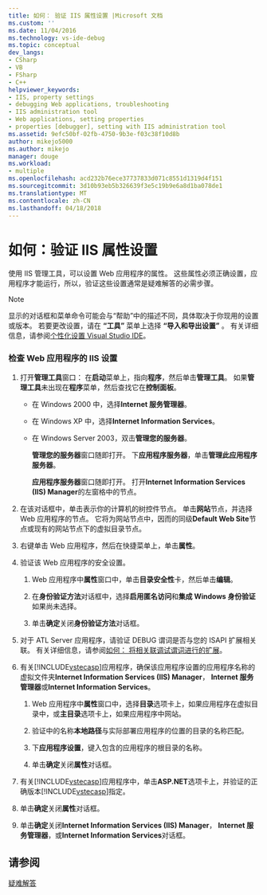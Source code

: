 ```yaml
---
title: 如何： 验证 IIS 属性设置 |Microsoft 文档
ms.custom: ''
ms.date: 11/04/2016
ms.technology: vs-ide-debug
ms.topic: conceptual
dev_langs:
- CSharp
- VB
- FSharp
- C++
helpviewer_keywords:
- IIS, property settings
- debugging Web applications, troubleshooting
- IIS administration tool
- Web applications, setting properties
- properties [debugger], setting with IIS administration tool
ms.assetid: 9efc50bf-02fb-4750-9b3e-f03c38f10d8b
author: mikejo5000
ms.author: mikejo
manager: douge
ms.workload:
- multiple
ms.openlocfilehash: acd232b76ece37737833d071c8551d1319d4f151
ms.sourcegitcommit: 3d10b93eb5b326639f3e5c19b9e6a8d1ba078de1
ms.translationtype: MT
ms.contentlocale: zh-CN
ms.lasthandoff: 04/18/2018
---
```

# <a name="how-to-verify-iis-property-settings"></a>如何：验证 IIS 属性设置
使用 IIS 管理工具，可以设置 Web 应用程序的属性。 这些属性必须正确设置，应用程序才能运行，所以，验证这些设置通常是疑难解答的必需步骤。  
  
> [!NOTE]
>  显示的对话框和菜单命令可能会与“帮助”中的描述不同，具体取决于你现用的设置或版本。 若要更改设置，请在 **“工具”** 菜单上选择 **“导入和导出设置”** 。 有关详细信息，请参阅[个性化设置 Visual Studio IDE](../ide/personalizing-the-visual-studio-ide.md)。  
  
### <a name="to-check-iis-settings-for-the-web-application"></a>检查 Web 应用程序的 IIS 设置  
  
1.  打开**管理工具**窗口： 在**启动**菜单上，指向**程序**，然后单击**管理工具**。 如果**管理工具**未出现在**程序**菜单，然后查找它在**控制面板**。  
  
    -   在 Windows 2000 中，选择**Internet 服务管理器**。  
  
    -   在 Windows XP 中，选择**Internet Information Services**。  
  
    -   在 Windows Server 2003，双击**管理您的服务器**。  
  
         **管理您的服务器**窗口随即打开。 下**应用程序服务器**，单击**管理此应用程序服务器**。  
  
         **应用程序服务器**窗口随即打开。 打开**Internet Information Services (IIS) Manager**的左窗格中的节点。  
  
2.  在该对话框中，单击表示你的计算机的树控件节点。 单击**网站**节点，并选择 Web 应用程序的节点。 它将为网站节点中，因而的同级**Default Web Site**节点或现有的网站节点下的虚拟目录节点。  
  
3.  右键单击 Web 应用程序，然后在快捷菜单上，单击**属性**。  
  
4.  验证该 Web 应用程序的安全设置。  
  
    1.  Web 应用程序中**属性**窗口中，单击**目录安全性**卡，然后单击**编辑**。  
  
    2.  在**身份验证方法**对话框中，选择**启用匿名访问**和**集成 Windows 身份验证**如果尚未选择。  
  
    3.  单击**确定**关闭**身份验证方法**对话框。  
  
5.  对于 ATL Server 应用程序，请验证 DEBUG 谓词是否与您的 ISAPI 扩展相关联。 有关详细信息，请参阅[如何： 将相关联调试谓词进行的扩展](http://msdn.microsoft.com/en-us/50d261d3-4bd4-41c0-b44e-3591086f121e)。  
  
6.  有关[!INCLUDE[vstecasp](../code-quality/includes/vstecasp_md.md)]应用程序，确保该应用程序设置的应用程序名称的虚拟文件夹**Internet Information Services (IIS) Manager**， **Internet 服务管理器**或**Internet Information Services**。  
  
    1.  Web 应用程序中**属性**窗口中，选择**目录**选项卡上，如果应用程序在虚拟目录中，或**主目录**选项卡上，如果应用程序中网站。  
  
    2.  验证中的名称**本地路径**与实际部署应用程序的位置的目录的名称匹配。  
  
    3.  下**应用程序设置**，键入包含的应用程序的根目录的名称。  
  
    4.  单击**确定**关闭**属性**对话框。  
  
7.  有关[!INCLUDE[vstecasp](../code-quality/includes/vstecasp_md.md)]应用程序中，单击**ASP.NET**选项卡上，并验证的正确版本[!INCLUDE[vstecasp](../code-quality/includes/vstecasp_md.md)]指定。  
  
8.  单击**确定**关闭**属性**对话框。  
  
9. 单击**确定**关闭**Internet Information Services (IIS) Manager**， **Internet 服务管理器**，或**Internet Information Services**对话框。  
  
## <a name="see-also"></a>请参阅  
 [疑难解答](../debugger/debugging-web-applications-troubleshooting.md)
